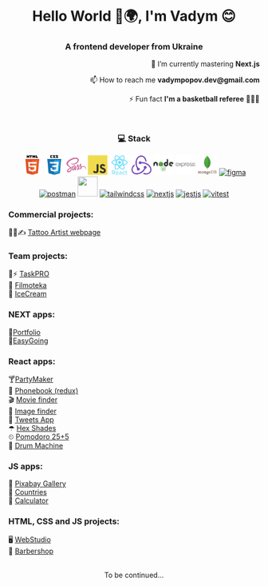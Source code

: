 <h1 align="center">Hello World 👋🌍, I'm Vadym 😊</h1>
<h3 align="center">A frontend developer from Ukraine</h3>
<div align="right">
 <p>🌱 I’m currently mastering <b>Next.js</b> </p>
 <p>📫 How to reach me <b>vadympopov.dev@gmail.com</b> </p>
 <p>⚡  Fun fact <b>I'm a basketball referee</b> 🏀🏀🏀</p>
</div>
<br>

<h3 align="center">💻 Stack</h3>
<p align="center">
 <a href="https://www.w3.org/html/" target="_blank" rel="noreferrer"><img src="https://raw.githubusercontent.com/devicons/devicon/master/icons/html5/html5-original-wordmark.svg" alt="html5" width="40" height="40"/></a> 
 <a href="https://www.w3schools.com/css/" target="_blank" rel="noreferrer"><img src="https://raw.githubusercontent.com/devicons/devicon/master/icons/css3/css3-original-wordmark.svg" alt="css3" width="40" height="40"/></a>
 <a href="https://sass-lang.com" target="_blank" rel="noreferrer"><img src="https://raw.githubusercontent.com/devicons/devicon/master/icons/sass/sass-original.svg" alt="sass" width="40" height="40"/></a> 
 <a href="https://developer.mozilla.org/en-US/docs/Web/JavaScript" target="_blank" rel="noreferrer"><img src="https://raw.githubusercontent.com/devicons/devicon/master/icons/javascript/javascript-original.svg" alt="javascript" width="40" height="40"/></a> 
 <a href="https://reactjs.org/" target="_blank" rel="noreferrer"><img src="https://raw.githubusercontent.com/devicons/devicon/master/icons/react/react-original-wordmark.svg" alt="react" width="40" height="40"/></a> 
 <a href="https://redux.js.org" target="_blank" rel="noreferrer"><img src="https://raw.githubusercontent.com/devicons/devicon/master/icons/redux/redux-original.svg" alt="redux" width="40" height="40"/></a> 
 <a href="https://nodejs.org" target="_blank" rel="noreferrer"><img src="https://raw.githubusercontent.com/devicons/devicon/master/icons/nodejs/nodejs-original-wordmark.svg" alt="nodejs" width="40" height="40"/></a> 
 <a href="https://expressjs.com" target="_blank" rel="noreferrer"><img src="https://raw.githubusercontent.com/devicons/devicon/master/icons/express/express-original-wordmark.svg" alt="express" width="40" height="40"/></a> 
 <a href="https://www.mongodb.com/" target="_blank" rel="noreferrer"><img src="https://raw.githubusercontent.com/devicons/devicon/master/icons/mongodb/mongodb-original-wordmark.svg" alt="mongodb" width="40" height="40"/></a> 
 <a href="https://www.figma.com/" target="_blank" rel="noreferrer"><img src="https://www.vectorlogo.zone/logos/figma/figma-icon.svg" alt="figma" width="40" height="40"/></a> 
 <a href="https://postman.com" target="_blank" rel="noreferrer"><img src="https://www.vectorlogo.zone/logos/getpostman/getpostman-icon.svg" alt="postman" width="40" height="40"/></a> 
  <a href="https://www.typescriptlang.org/" target="_blank" rel="noreferrer"><img src="https://cdn.jsdelivr.net/gh/devicons/devicon@latest/icons/typescript/typescript-original.svg" width="40" height="40" /></a>
  <a href="https://tailwindcss.com/" target="_blank" rel="noreferrer"><img src="https://cdn.jsdelivr.net/gh/devicons/devicon@latest/icons/tailwindcss/tailwindcss-original.svg"  alt="tailwindcss" width="40" height="40" /></a>
 <a href="https://nextjs.org/" target="_blank" rel="noreferrer"><img src="https://cdn.jsdelivr.net/gh/devicons/devicon@latest/icons/nextjs/nextjs-original.svg"  alt="nextjs" width="40" height="40" /></a> 
 <a href="https://jestjs.io/" target="_blank" rel="noreferrer"><img src="https://cdn.jsdelivr.net/gh/devicons/devicon@latest/icons/jest/jest-plain.svg"   alt="jestjs" width="40" height="40" /></a>
 <a href="https://vitest.dev/config/" target="_blank" rel="noreferrer"><img src="https://cdn.jsdelivr.net/gh/devicons/devicon@latest/icons/vitest/vitest-original.svg"   alt="vitest" width="40" height="40" /></a> 
</p>

<h3 align="left">Commercial projects:</h3>
 🐱‍👤✍ <a href="https://alinaivenko.com/" target="_blank">Tattoo Artist webpage</a><br>

 <h3 align="left">Team projects:</h3>
 📝⚡ <a href="https://github.com/ukrwebprom/TaskPro/" target="_blank">TaskPRO</a><br>
 🎥 <a href="https://deadlypants11.github.io/project/" target="_blank">Filmoteka</a><br>
 🍦 <a href="https://olexandryakowenko.github.io/team_project_9/" target="_blank">IceCream</a><br>


 <h3 align="left">NEXT apps:</h3>
🔗<a href="https://github.com/VadymPopov/next-portfolio" target="_blank">Portfolio</a><br>
🔮<a href="https://github.com/VadymPopov/next-easygoing" target="_blank">EasyGoing</a><br>
 

<h3 align="left">React apps:</h3>

 🍸<a href="https://github.com/VadymPopov/party-maker/" target="_blank">PartyMaker</a><br>
 📘 <a href="https://vadympopov.github.io/goit-react-hw-08-phonebook/" target="_blank">Phonebook (redux)</a><br>
 🎬 <a href="https://vadympopov.github.io/goit-react-hw-05-movies/" target="_blank">Movie finder</a><br>
 📸 <a href="https://vadympopov.github.io/goit-react-hw-04-images/" target="_blank">Image finder</a><br>
 🐥 <a href="https://vadympopov.github.io/tweets-app/" target="_blank">Tweets App</a><br>
 ☂  <a href="https://vadympopov.github.io/hex-shades/" target="_blank">Hex Shades</a><br>
 ⏲ <a href="https://vadympopov.github.io/pomodoro-timer/" target="_blank">Pomodoro 25+5</a><br>
 🥁 <a href="https://vadympopov.github.io/drum-machine/" target="_blank">Drum Machine</a><br>


<h3 align="left">JS apps:</h3>
 🎨 <a href="https://vadympopov.github.io/pixabay-gallery/" target="_blank">Pixabay Gallery</a><br>
 🚩 <a href="https://vadympopov.github.io/goit-js-hw-10/" target="_blank">Countries</a><br> 
 🧮 <a href="https://vadympopov.github.io/js-calculator/" target="_blank">Calculator</a><br> 
 

<h3 align="left">HTML, CSS and JS projects:</h3>
 🖥️ <a href="https://vadympopov.github.io/goit-markup-hw-08/" target="_blank">WebStudio</a><br>
 🧔 <a href="https://vadympopov.github.io/barbershop/" target="_blank">Barbershop</a><br>

 
<br>
<p align='center'>To be continued...</p>
<br>
